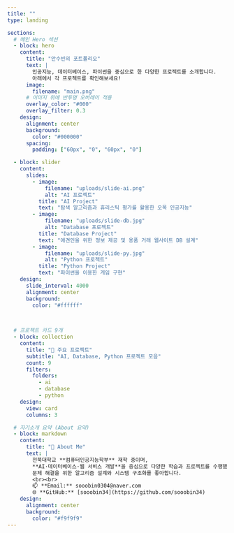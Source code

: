 ```yaml
---
title: ""
type: landing

sections:
  # 메인 Hero 섹션
  - block: hero
    content:
      title: "안수빈의 포트폴리오"
      text: |
        인공지능, 데이터베이스, 파이썬을 중심으로 한 다양한 프로젝트를 소개합니다.  
        아래에서 각 프로젝트를 확인해보세요!
      image:
        filename: "main.png"
      # 이미지 위에 반투명 오버레이 적용
      overlay_color: "#000"
      overlay_filter: 0.3
    design:
      alignment: center
      background:
        color: "#000000"
      spacing:
        padding: ["60px", "0", "60px", "0"]      

  - block: slider
    content:
      slides:
        - image:
            filename: "uploads/slide-ai.png"
            alt: "AI 프로젝트"
          title: "AI Project"
          text: "탐색 알고리즘과 휴리스틱 평가를 활용한 오목 인공지능"
        - image:
            filename: "uploads/slide-db.jpg"
            alt: "Database 프로젝트"
          title: "Database Project"
          text: "애견인을 위한 정보 제공 및 용품 거래 웹사이트 DB 설계"
        - image:
            filename: "uploads/slide-py.jpg"
            alt: "Python 프로젝트"
          title: "Python Project"
          text: "파이썬을 이용한 게임 구현"
    design:
      slide_interval: 4000 
      alignment: center
      background:
        color: "#ffffff"

  

  # 프로젝트 카드 9개
  - block: collection
    content:
      title: "📂 주요 프로젝트"
      subtitle: "AI, Database, Python 프로젝트 모음"
      count: 9
      filters:
        folders:
          - ai
          - database
          - python
    design:
      view: card
      columns: 3

  # 자기소개 요약 (About 요약)
  - block: markdown
    content:
      title: "👋 About Me"
      text: |
        전북대학교 **컴퓨터인공지능학부** 재학 중이며,  
        **AI·데이터베이스·웹 서비스 개발**을 중심으로 다양한 학습과 프로젝트를 수행했습니다.  
        문제 해결을 위한 알고리즘 설계와 시스템 구조화를 좋아합니다.  
        <br><br>
        📫 **Email:** sooobin0304@naver.com  
        🌐 **GitHub:** [sooobin34](https://github.com/sooobin34)
    design:
      alignment: center
      background:
        color: "#f9f9f9"
---
```


